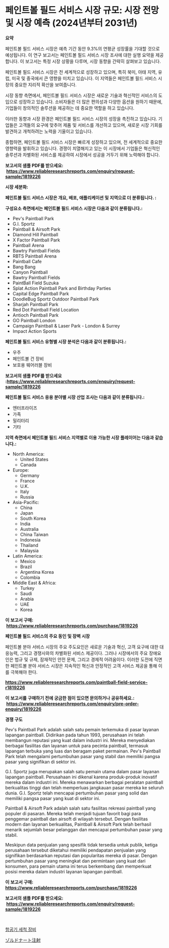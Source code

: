 <p><h1>페인트볼 필드 서비스 시장 규모: 시장 전망 및 시장 예측 (2024년부터 2031년)</h1></p><p><strong>요약</strong></p>
<p><p>페인트볼 필드 서비스 시장은 예측 기간 동안 9.3%의 연평균 성장률을 기대할 것으로 예상됩니다. 이 연구 보고서는 페인트볼 필드 서비스 시장 조사에 대한 실행 요약을 제공합니다. 이 보고서는 특정 시장 상황을 다루며, 시장 동향을 간략히 살펴보고 있습니다.</p><p>페인트볼 필드 서비스 시장은 전 세계적으로 성장하고 있으며, 특히 북미, 아태 지역, 유럽, 미국 및 중국에서 큰 영향을 미치고 있습니다. 이 지역들은 페인트볼 필드 서비스 시장의 중요한 지리적 확산을 보여줍니다.</p><p>시장 동향 측면에서, 페인트볼 필드 서비스 시장은 새로운 기술과 혁신적인 서비스의 도입으로 성장하고 있습니다. 소비자들은 더 많은 편의성과 다양한 옵션을 원하기 때문에, 기업들이 창의적인 솔루션을 제공하는 데 중요한 역할을 하고 있습니다.</p><p>이러한 동향과 시장 환경은 페인트볼 필드 서비스 시장의 성장을 촉진하고 있습니다. 기업들은 고객들의 요구에 맞추어 제품 및 서비스를 개선하고 있으며, 새로운 시장 기회를 발견하고 개척하려는 노력을 기울이고 있습니다.</p><p>종합하면, 페인트볼 필드 서비스 시장은 빠르게 성장하고 있으며, 전 세계적으로 중요한 영향력을 발휘하고 있습니다. 경쟁이 치열해지고 있는 이 시장에서 기업들은 혁신적인 솔루션과 차별화된 서비스를 제공하여 시장에서 성공을 거두기 위해 노력해야 합니다.</p></p>
<p><strong>보고서의 샘플 PDF를 받으세요: &nbsp;<a href="https://www.reliableresearchreports.com/enquiry/request-sample/1819226">https://www.reliableresearchreports.com/enquiry/request-sample/1819226</a></strong></p>
<p><strong>시장 세분화:</strong></p>
<p><strong> 페인트볼 필드 서비스 시장은 개요, 배포, 애플리케이션 및 지역으로 더 분류됩니다. :</strong></p>
<p><strong>구성요소 측면에서는 페인트볼 필드 서비스 시장은 다음과 같이 분류됩니다.:</strong></p>
<p><ul><li>Pev's Paintball Park</li><li>G.I. Sportz</li><li>Paintball & Airsoft Park</li><li>Diamond Hill Paintball</li><li>X Factor Paintball Park</li><li>Paintball Arena</li><li>Bawtry Paintball Fields</li><li>RBTS Paintball Arena</li><li>Paintball Cafe</li><li>Bang Bang</li><li>Canyon Paintball</li><li>Bawtry Paintball Fields</li><li>PaintBall Field Suzuka</li><li>Splat Action Paintball Park and Birthday Parties</li><li>Capital Edge Paintball Park</li><li>DoodleBug Sportz Outdoor Paintball Park</li><li>Sharjah Paintball Park</li><li>Red Dot Paintball Field Location</li><li>Antioch Paintball Park</li><li>GO Paintball London</li><li>Campaign Paintball & Laser Park - London & Surrey</li><li>Impact Action Sports</li></ul></p>
<p><strong> 페인트볼 필드 서비스 유형별 시장 분석은 다음과 같이 분류됩니다.:</strong></p>
<p><ul><li>우주</li><li>페인트볼 건 장비</li><li>보호용 웨어러블 장비</li></ul></p>
<p><strong>보고서의 샘플 PDF를 받으세요 :<a href="https://www.reliableresearchreports.com/enquiry/request-sample/1819226">https://www.reliableresearchreports.com/enquiry/request-sample/1819226</a></strong></p>
<p><strong> 페인트볼 필드 서비스 응용 분야별 시장 산업 조사는 다음과 같이 분류됩니다.:</strong></p>
<p><ul><li>엔터프라이즈</li><li>가족</li><li>밀리터리</li><li>기타</li></ul></p>
<p><strong>지역 측면에서 페인트볼 필드 서비스 지역별로 이용 가능한 시장 플레이어는 다음과 같습니다.:</strong></p>
<p><ul>
    <li>
        North America:
        <ul>
            <li>United States</li>
            <li>Canada</li>
        </ul>
    </li>
    <li>
        Europe:
        <ul>
            <li>Germany</li>
            <li>France</li>
            <li>U.K.</li>
            <li>Italy</li>
            <li>Russia</li>
        </ul>
    </li>
    <li>
        Asia-Pacific:
        <ul>
            <li>China</li>
            <li>Japan</li>
            <li>South Korea</li>
            <li>India</li>
            <li>Australia</li>
            <li>China Taiwan</li>
            <li>Indonesia</li>
            <li>Thailand</li>
            <li>Malaysia</li>
        </ul>
    </li>
    <li>
        Latin America:
        <ul>
            <li>Mexico</li>
            <li>Brazil</li>
            <li>Argentina Korea</li>
            <li>Colombia</li>
        </ul>
    </li>
    <li>
        Middle East & Africa:
        <ul>
            <li>Turkey</li>
            <li>Saudi</li>
            <li>Arabia</li>
            <li>UAE</li>
            <li>Korea</li>
        </ul>
    </li>
    </ul></p>
<p><strong>이 보고서 구매: &nbsp;<a href="https://www.reliableresearchreports.com/purchase/1819226">https://www.reliableresearchreports.com/purchase/1819226</a></strong></p>
<p><strong>페인트볼 필드 서비스의 주요 동인 및 장벽 시장</strong></p>
<p><p>페인트볼 분야 서비스 시장의 주요 주도요인은 새로운 기술과 혁신, 고객 요구에 대한 대응능력, 그리고 경쟁사와의 차별화된 서비스 제공이다. 그러나 시장에서의 주요 장애요인은 법규 및 규제, 잠재적인 안전 문제, 그리고 경제적 어려움이다. 이러한 도전에 직면한 페인트볼 분야 서비스 시장은 지속적인 혁신과 안정적인 고객 서비스 제공을 통해 이를 극복해야 한다.</p></p>
<p><strong><a href="https://www.reliableresearchreports.com/paintball-field-service-r1819226">https://www.reliableresearchreports.com/paintball-field-service-r1819226</a></strong></p>
<p><strong>이 보고서를 구매하기 전에 궁금한 점이 있으면 문의하거나 공유하세요.: &nbsp;<a href="https://www.reliableresearchreports.com/enquiry/pre-order-enquiry/1819226">https://www.reliableresearchreports.com/enquiry/pre-order-enquiry/1819226</a></strong></p>
<p><strong>경쟁 구도</strong></p>
<p><p>Pev's Paintball Park adalah salah satu pemain terkemuka di pasar layanan lapangan paintball. Didirikan pada tahun 1993, perusahaan ini telah membangun reputasi yang kuat dalam industri ini. Mereka menyediakan berbagai fasilitas dan layanan untuk para pecinta paintball, termasuk lapangan terbuka yang luas dan beragam paket permainan. Pev's Paintball Park telah mengalami pertumbuhan pasar yang stabil dan memiliki pangsa pasar yang signifikan di sektor ini.</p><p>G.I. Sportz juga merupakan salah satu pemain utama dalam pasar layanan lapangan paintball. Perusahaan ini dikenal karena produk-produk inovatif mereka dalam industri ini. Mereka menawarkan berbagai peralatan paintball berkualitas tinggi dan telah memperluas jangkauan pasar mereka ke seluruh dunia. G.I. Sportz telah mencapai pertumbuhan pasar yang solid dan memiliki pangsa pasar yang kuat di sektor ini.</p><p>Paintball & Airsoft Park adalah salah satu fasilitas rekreasi paintball yang populer di pasaran. Mereka telah menjadi tujuan favorit bagi para penggemar paintball dan airsoft di wilayah tersebut. Dengan fasilitas modern dan layanan berkualitas, Paintball & Airsoft Park telah berhasil menarik sejumlah besar pelanggan dan mencapai pertumbuhan pasar yang stabil.</p><p>Meskipun data penjualan yang spesifik tidak tersedia untuk publik, ketiga perusahaan tersebut diketahui memiliki pendapatan penjualan yang signifikan berdasarkan reputasi dan popularitas mereka di pasar. Dengan pertumbuhan pasar yang meningkat dan permintaan yang kuat dari konsumen, para pemain utama ini terus berkembang dan memperkuat posisi mereka dalam industri layanan lapangan paintball.</p></p>
<p><strong>이 보고서 구매: &nbsp; <a href="https://www.reliableresearchreports.com/purchase/1819226">https://www.reliableresearchreports.com/purchase/1819226</a></strong></p>
<p><strong>보고서의 샘플 PDF를 받으세요: &nbsp;<a href="https://www.reliableresearchreports.com/enquiry/request-sample/1819226">https://www.reliableresearchreports.com/enquiry/request-sample/1819226</a></strong><strong></strong></p>
<p>&nbsp;</p>
<p><p><a href="https://medium.com/@alanperkins1921/%ED%95%AD%EA%B3%B5%EA%B8%B0-%EC%84%B8%EC%B2%99-%EC%9E%A5%EB%B9%84-%EC%8B%9C%EC%9E%A5-%EC%8B%9C%EC%9E%A5-cagr-%EC%8B%9C%EC%9E%A5-%EB%8F%99%ED%96%A5-%EB%B0%8F-%EC%84%B1%EC%9E%A5-%EC%A0%84%EB%9E%B5%EC%97%90-%EB%8C%80%ED%95%9C-%ED%86%B5%EC%B0%B0%EB%A0%A5-6bab88ce9c4d">항공기 세척 장비</a></p><p><a href="https://github.com/nemesis2824/Market-Research-Report-List-1/blob/main/811257932437.md">ゾルドナート注射</a></p></p>